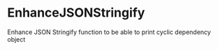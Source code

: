 # EnhanceJSONStringify
Enhance JSON Stringify function to be able to print cyclic dependency object
